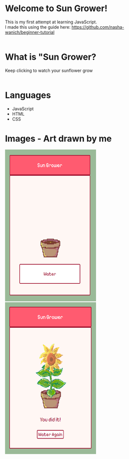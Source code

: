 # Welcome to Sun Grower! <br>
This is my first attempt at learning JavaScript. <br>
I made this using the guide here: https://github.com/nasha-wanich/beginner-tutorial
<br>
<br>

# What is "Sun Grower? <br>
Keep clicking to watch your sunflower grow
<br>
<br>

# Languages <br>
- JavaScript
- HTML 
- CSS

# Images - Art drawn by me
<img width="300" height="500" alt="image" src="/displayImages/image1.png" />
<img width="300" height="500" alt="image" src="/displayImages/image2.png" />
